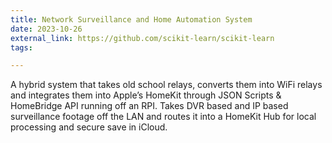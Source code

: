 ```yaml
---
title: Network Surveillance and Home Automation System
date: 2023-10-26
external_link: https://github.com/scikit-learn/scikit-learn
tags:

---
```


A hybrid system that takes old school relays, converts them into WiFi relays and integrates them into Apple’s HomeKit through JSON Scripts & HomeBridge API running off an RPI.
Takes DVR based and IP based surveillance footage off the LAN and routes it into a HomeKit Hub for local processing and secure save in iCloud.

<!--more-->
